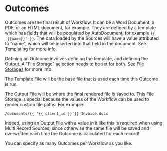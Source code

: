 # Outcomes

Outcomes are the final result of Workflow. It can be a Word Document, a PDF, or an HTML document, for example. They are defined by a template which has fields that will be populated by AutoDocument, for example `{{ '{{name}}' }}`. The data loaded by the Sources will have a value attributed to "name", which will be inserted into that field in the document. See [Templating](url_for('top.templating')) for more info.

Defining an Outcome involves defining the template, and defining the Output. A "File Storage" selection needs to be set for both. See [File Storages](url_for('top.file_storages')) for more info.

The Template File will be the base file that is used each time this Outcome is run.

The Output File will be where the final rendered file is saved to. This File Storage is special because the values of the Workflow can be used to render custom file paths. For example:

`/documents/{{ '{{ client_id }}'}} Invoice.docx`

Indeed, using an Output File with a value in it like this is required when using Multi Record Sources, since otherwise the same file will be saved and overwritten each time the Outcome is calculated for each record!

You can specify as many Outcomes per Workflow as you like.
